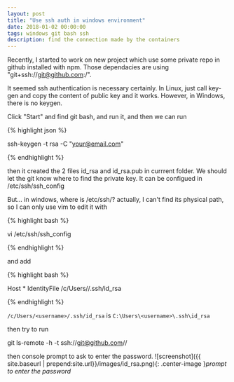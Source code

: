 ```yaml
---
layout: post
title: "Use ssh auth in windows environment"
date: 2018-01-02 00:00:00
tags: windows git bash ssh
description: find the connection made by the containers
---
```


Recently, I started to work on new project which use some private repo in github installed with npm.
Those dependacies are using "git+ssh://git@github.com:<user-account>/<repository-name>".

It seemed ssh authentication is necessary certainly. In Linux, just call key-gen and copy the content of public key and it works. However, in Windows, there is no keygen. 

Click "Start" and find git bash, and run it, and then we can run 

{% highlight json %}

ssh-keygen -t rsa -C "your@email.com"

{% endhighlight %}

then it created the 2 files id_rsa and id_rsa.pub in currrent folder.
We should let the git know where to find the private key. It can be configued in /etc/ssh/ssh_config

But... in windows, where is /etc/ssh/? actually, I can't find its physical path, so I can only use vim to edit it with 

{% highlight bash %}

vi /etc/ssh/ssh_config

{% endhighlight %}

and add 

{% highlight bash %}

Host * 
    IdentityFile /c/Users/<username>/.ssh/id_rsa

{% endhighlight %}

`/c/Users/<username>/.ssh/id_rsa` is `C:\Users\<username>\.ssh\id_rsa`

then try to run 

git ls-remote -h -t ssh://git@github.com/<user-account>/<repository-name>

then console prompt to ask to enter the password.
![screenshot]({{ site.baseurl | prepend:site.url}}/images/id_rsa.png){: .center-image }*prompt to enter the password*


